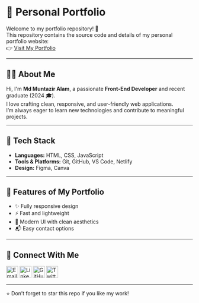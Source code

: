 # 🌟 Personal Portfolio

Welcome to my portfolio repository! 🚀  
This repository contains the source code and details of my personal portfolio website:  
👉 [Visit My Portfolio](https://tech-code20.github.io/My-Portfolio/)

---

## 👨‍💻 About Me
Hi, I'm **Md Muntazir Alam**, a passionate **Front-End Developer** and recent graduate (2024 🎓).  
I love crafting clean, responsive, and user-friendly web applications.  
I’m always eager to learn new technologies and contribute to meaningful projects.

---

## 🚀 Tech Stack
- **Languages:** HTML, CSS, JavaScript  
- **Tools & Platforms:** Git, GitHub, VS Code, Netlify  
- **Design:** Figma, Canva  

---

## 📂 Features of My Portfolio
- ✨ Fully responsive design  
- ⚡ Fast and lightweight  
- 🎨 Modern UI with clean aesthetics  
- 📬 Easy contact options  

---

## 🔗 Connect With Me
[<img src="https://img.icons8.com/fluency/48/000000/email.png" width="32" height="32" alt="Email"/>](mdmuntaziralamkne@gmail.com)
[<img src="https://img.icons8.com/color/48/000000/linkedin.png" width="32" height="32" alt="LinkedIn"/>](https://www.linkedin.com/in/mdmuntaziralam-kne/)
[<img src="https://img.icons8.com/fluency/48/000000/github.png" width="32" height="32" alt="GitHub"/>](https://github.com/tech-code20)
[<img src="https://img.icons8.com/color/48/000000/twitter.png" width="32" height="32" alt="Twitter"/>](https://twitter.com/imMdMuntazir)

---

⭐ Don’t forget to star this repo if you like my work!  
